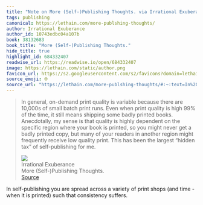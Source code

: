 ```yaml
---
title: "Note on More (Self-)Publishing Thoughts. via Irrational Exuberance"
tags: publishing
canonical: https://lethain.com/more-publshing-thoughts/
author: Irrational Exuberance
author_id: 10743edbc04a107b
book: 38132683
book_title: "More (Self-)Publishing Thoughts."
hide_title: true
highlight_id: 684332407
readwise_url: https://readwise.io/open/684332407
image: https://lethain.com/static/author.png
favicon_url: https://s2.googleusercontent.com/s2/favicons?domain=lethain.com
source_emoji: 🌐
source_url: "https://lethain.com/more-publshing-thoughts/#:~:text=In%20general%2C%20on-demand,self-publishing%20for%20me."
---
```


> In general, on-demand print quality is variable because there are 10,000s of small batch print runs. Even when print quality is high 99% of the time, it still means shipping some badly printed books. Anecdotally, my sense is that quality is highly dependent on the specific region where your book is printed, so you might never get a badly printed copy, but many of your readers in another region might frequently receive low quality print. This has been the largest “hidden tax” of self-publishing for me.
> <div class="quoteback-footer"><div class="quoteback-avatar"><img class="mini-favicon" src="https://s2.googleusercontent.com/s2/favicons?domain=lethain.com"></div><div class="quoteback-metadata"><div class="metadata-inner"><span style="display:none">FROM:</span><div aria-label="Irrational Exuberance" class="quoteback-author"> Irrational Exuberance</div><div aria-label="More (Self-)Publishing Thoughts." class="quoteback-title"> More (Self-)Publishing Thoughts.</div></div></div><div class="quoteback-backlink"><a target="_blank" aria-label="go to the full text of this quotation" rel="noopener" href="https://lethain.com/more-publshing-thoughts/#:~:text=In%20general%2C%20on-demand,self-publishing%20for%20me." class="quoteback-arrow"> Source</a></div></div>

In self-publishing you are spread across a variety of print shops (and time - when it is printed) such that consistency suffers.